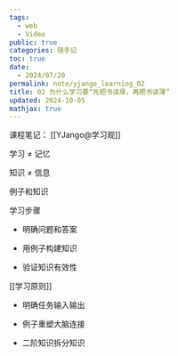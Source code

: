 ```yaml
---
tags:
  - web
  - Video
public: true
categories: 随手记
toc: true
date:
  - 2024/07/20
permalink: note/yjango_learning_02
title: 02 为什么学习要“先把书读厚，再把书读薄”
updated: 2024-10-05
mathjax: true
---
```


课程笔记： [[YJango@学习观]]

<!--more-->

学习 $\neq$ 记忆

知识 $\neq$ 信息

例子和知识

学习步骤

  + 明确问题和答案

  + 用例子构建知识

  + 验证知识有效性

[[学习原则]]

  + 明确任务输入输出

  + 例子重塑大脑连接

  + 二阶知识拆分知识
